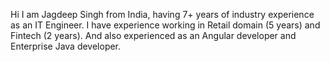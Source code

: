 Hi I am Jagdeep Singh from India, having 7+ years of industry experience as an IT Engineer. I have experience working in Retail domain (5 years) and Fintech (2 years). And also experienced as an Angular developer and Enterprise Java developer.
